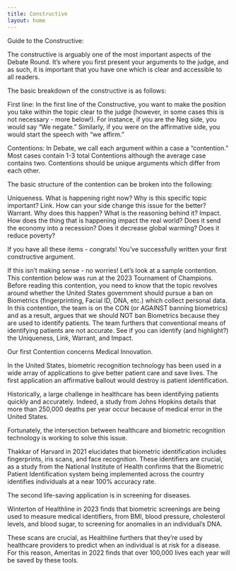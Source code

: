 ```yaml
---
title: Constructive
layout: home
---
```



Guide to the Constructive: 

The constructive is arguably one of the most important aspects of the Debate Round. It’s where you first present your arguments to the judge, and as such, it is important that you have one which is clear and accessible to all readers.

The basic breakdown of the constructive is as follows: 

First line: In the first line of the Constructive, you want to make the position you take within the topic clear to the judge (however, in some cases this is not necessary - more below!). For instance, if you are the Neg side, you would say “We negate.” Similarly, if you were on the affirmative side, you would start the speech with “we affirm.” 

Contentions: In Debate, we call each argument within a case a “contention.” Most cases contain 1-3 total Contentions although the average case contains two. Contentions should be unique arguments which differ from each other. 

The basic structure of the contention can be broken into the following: 

Uniqueness. What is happening right now? Why is this specific topic important? 
Link. How can your side change this issue for the better? 
Warrant. Why does this happen? What is the reasoning behind it?
 Impact. How does the thing that is happening impact the real world? Does it send the economy into a recession? Does it decrease global warming? Does it reduce poverty?

If you have all these items - congrats! You’ve successfully written your first constructive argument. 


If this isn’t making sense - no worries! Let’s look at a sample contention. This contention below was run at the 2023 Tournament of Champions. Before reading this contention, you need to know that the topic revolves around whether the United States government should pursue a ban on Biometrics (fingerprinting, Facial ID, DNA, etc.) which collect personal data. In this contention, the team is on the CON (or AGAINST banning biometrics) and as a result, argues that we should NOT ban Biometrics because they are used to identify patients. The team furthers that conventional means of identifying patients are not accurate. See if you can identify (and highlight?) the Uniqueness, Link, Warrant, and Impact. 
 

Our first Contention concerns Medical Innovation. 

In the United States, biometric recognition technology has been used in a wide array of applications to give better patient care and save lives. The first application an affirmative ballout would destroy is patient identification.

Historically, a large challenge in healthcare has been identifying patients quickly and accurately. Indeed, a study from Johns Hopkins details that more than 250,000 deaths per year occur because of medical error in the United States. 

Fortunately, the intersection between healthcare and biometric recognition technology is working to solve this issue. 

Thakkar of Harvard in 2021 elucidates that biometric identification includes fingerprints, iris scans, and face recognition. These identifiers are crucial, as a study from the National Institute of Health confirms that the Biometric Patient Identification system being implemented across the country identifies individuals at a near 100% accuracy rate.

The second life-saving application is in screening for diseases.

Winterton of Healthline in 2023 finds that biometric screenings are being used to measure medical identifiers, from BMI, blood pressure, cholesterol levels, and blood sugar, to screening for anomalies in an individual’s DNA.

These scans are crucial, as Healthline furthers that they’re used by healthcare providers to predict when an individual is at risk for a disease. For this reason, Ameritas in 2022 finds that over 100,000 lives each year will be saved by these tools.







